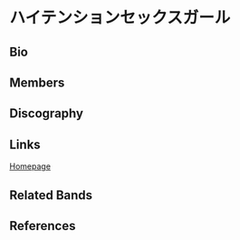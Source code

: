 # ハイテンションセックスガール
 
## Bio
 
## Members
 
## Discography
 
## Links
 
[Homepage](https://htsg-japan.blogspot.com/)

## Related Bands

## References